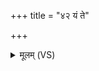 +++
title = "४२ यं ते"

+++
<details><summary>मूलम् (VS)</summary>

यं ते॑ म॒न्थंयमो॑द॒नं यन्मां॒सं नि॑पृ॒णामि॑ ते।  
ते ते॑ सन्तु स्व॒धाव॑न्तो॒ मधु॑मन्तोघृत॒श्चुतः॑ ॥
</details>